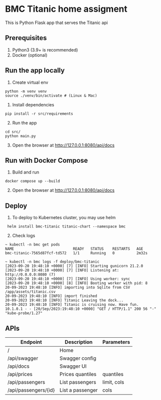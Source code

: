 # BMC Titanic home assigment

This is Python Flask app that serves the Titanic api

## Prerequisites
1. Python3 (3.9+ is recommended)
2. Docker (optional)

## Run the app locally
1. Create virtual env
```
python -m venv venv
source ./venv/bin/activate # (Linux & Mac)
```
1. Install dependencies
```
pip install -r src/requirements
```
2. Run the app
```
cd src/
python main.py
```
3. Open the browser at http://127.0.0.1:8080/api/docs

## Run with Docker Compose
1. Build and run
```
docker compose up --build
```
2. Open the browser at http://127.0.0.1:8080/api/docs

## Deploy
1. To deploy to Kubernetes cluster, you may use helm
```
 helm install bmc-titanic titanic-chart --namespace bmc
```
2. Check logs
```
~ kubectl -n bmc get pods
NAME                           READY   STATUS    RESTARTS   AGE
bmc-titanic-7565d87fcf-td572   1/1     Running   0          2m32s

~ kubectl -n bmc logs -f deploy/bmc-titanic
[2023-09-20 19:48:10 +0000] [7] [INFO] Starting gunicorn 21.2.0
[2023-09-20 19:48:10 +0000] [7] [INFO] Listening at: http://0.0.0.0:8080 (7)
[2023-09-20 19:48:10 +0000] [7] [INFO] Using worker: sync
[2023-09-20 19:48:10 +0000] [8] [INFO] Booting worker with pid: 8
20-09-2023 19:48:10 [INFO] importing into Sqlite from CSV /app/assets/titanic.csv
20-09-2023 19:48:10 [INFO] import finished
20-09-2023 19:48:10 [INFO] Titanic Leaving the dock...
20-09-2023 19:48:10 [INFO] Titanic is cruising now. Have fun.
10.1.0.1 - - [20/Sep/2023:19:48:10 +0000] "GET / HTTP/1.1" 200 56 "-" "kube-probe/1.27"
```

## APIs

| Endpoint             | Description      | Parameters  |
|----------------------|------------------|-------------|
| /                    | Home             |             |
| /api/swagger         | Swagger config   |             |
| /api/docs            | Swagger UI       |             |
| /api/prices          | Prices quantiles | quantiles   |
| /api/passengers      | List passengers  | limit, cols |
| /api/passengers/{id} | List a passenger | cols        |
